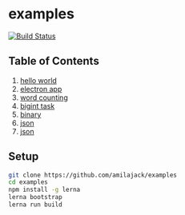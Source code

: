# examples

[![Build Status](https://travis-ci.com/amilajack/examples.svg?branch=master)](https://travis-ci.com/amilajack/examples)

## Table of Contents

1. [hello world](https://github.com/amilajack/neon-examples/tree/master/hello-world)
2. [electron app]((https://github.com/amilajack/neon-examples/tree/master/electron-app))
3. [word counting](https://github.com/amilajack/neon-examples/tree/master/word-counting)
4. [bigint task]((https://github.com/amilajack/neon-examples/tree/master/bigint-task))
5. [binary](https://github.com/amilajack/neon-examples/tree/master/binary)
6. [json]((https://github.com/amilajack/neon-examples/tree/master/json))
7. [json]((https://github.com/amilajack/neon-examples/tree/master/classes))

## Setup

```bash
git clone https://github.com/amilajack/examples
cd examples
npm install -g lerna
lerna bootstrap
lerna run build
```
